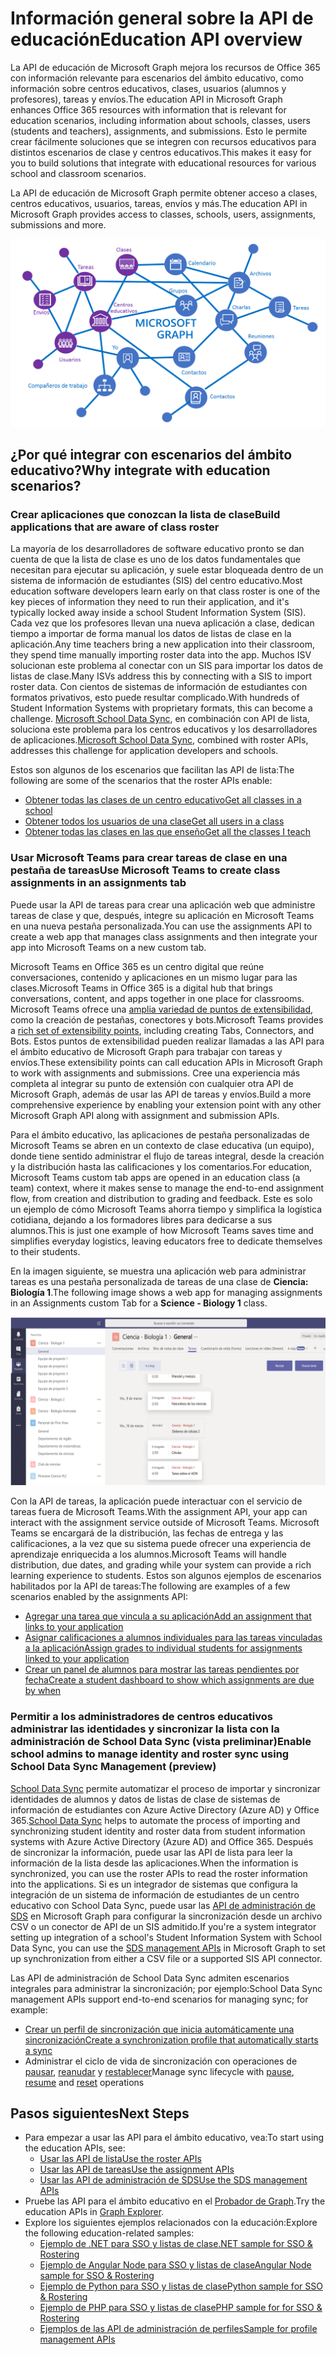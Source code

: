 # <a name="education-api-overview"></a><span data-ttu-id="fceb4-101">Información general sobre la API de educación</span><span class="sxs-lookup"><span data-stu-id="fceb4-101">Education API overview</span></span>

<span data-ttu-id="fceb4-102">La API de educación de Microsoft Graph mejora los recursos de Office 365 con información relevante para escenarios del ámbito educativo, como información sobre centros educativos, clases, usuarios (alumnos y profesores), tareas y envíos.</span><span class="sxs-lookup"><span data-stu-id="fceb4-102">The education API in Microsoft Graph enhances Office 365 resources with information that is relevant for education scenarios, including information about schools, classes, users (students and teachers), assignments, and submissions.</span></span> <span data-ttu-id="fceb4-103">Esto le permite crear fácilmente soluciones que se integren con recursos educativos para distintos escenarios de clase y centros educativos.</span><span class="sxs-lookup"><span data-stu-id="fceb4-103">This makes it easy for you to build solutions that integrate with educational resources for various school and classroom scenarios.</span></span>

<span data-ttu-id="fceb4-104">La API de educación de Microsoft Graph permite obtener acceso a clases, centros educativos, usuarios, tareas, envíos y más.</span><span class="sxs-lookup"><span data-stu-id="fceb4-104">The education API in Microsoft Graph provides access to classes, schools, users, assignments, submissions and more.</span></span>

![Información general sobre la API de educación para Graph](images/EDUGraph.PNG)

## <a name="why-integrate-with-education-scenarios"></a><span data-ttu-id="fceb4-106">¿Por qué integrar con escenarios del ámbito educativo?</span><span class="sxs-lookup"><span data-stu-id="fceb4-106">Why integrate with education scenarios?</span></span>

### <a name="build-applications-that-are-aware-of-class-roster"></a><span data-ttu-id="fceb4-107">Crear aplicaciones que conozcan la lista de clase</span><span class="sxs-lookup"><span data-stu-id="fceb4-107">Build applications that are aware of class roster</span></span>

<span data-ttu-id="fceb4-108">La mayoría de los desarrolladores de software educativo pronto se dan cuenta de que la lista de clase es uno de los datos fundamentales que necesitan para ejecutar su aplicación, y suele estar bloqueada dentro de un sistema de información de estudiantes (SIS) del centro educativo.</span><span class="sxs-lookup"><span data-stu-id="fceb4-108">Most education software developers learn early on that class roster is one of the key pieces of information they need to run their application, and it's typically locked away inside a school Student Information System (SIS).</span></span> <span data-ttu-id="fceb4-109">Cada vez que los profesores llevan una nueva aplicación a clase, dedican tiempo a importar de forma manual los datos de listas de clase en la aplicación.</span><span class="sxs-lookup"><span data-stu-id="fceb4-109">Any time teachers bring a new application into their classroom, they spend time manually importing roster data into the app.</span></span> <span data-ttu-id="fceb4-110">Muchos ISV solucionan este problema al conectar con un SIS para importar los datos de listas de clase.</span><span class="sxs-lookup"><span data-stu-id="fceb4-110">Many ISVs address this by connecting with a SIS to import roster data.</span></span> <span data-ttu-id="fceb4-111">Con cientos de sistemas de información de estudiantes con formatos privativos, esto puede resultar complicado.</span><span class="sxs-lookup"><span data-stu-id="fceb4-111">With hundreds of Student Information Systems with proprietary formats, this can become a challenge.</span></span> <span data-ttu-id="fceb4-112">[Microsoft School Data Sync](https://sds.microsoft.com/), en combinación con API de lista, soluciona este problema para los centros educativos y los desarrolladores de aplicaciones.</span><span class="sxs-lookup"><span data-stu-id="fceb4-112">[Microsoft School Data Sync](https://sds.microsoft.com/), combined with roster APIs, addresses this challenge for application developers and schools.</span></span>

<span data-ttu-id="fceb4-113">Estos son algunos de los escenarios que facilitan las API de lista:</span><span class="sxs-lookup"><span data-stu-id="fceb4-113">The following are some of the scenarios that the roster APIs enable:</span></span>

- [<span data-ttu-id="fceb4-114">Obtener todas las clases de un centro educativo</span><span class="sxs-lookup"><span data-stu-id="fceb4-114">Get all classes in a school</span></span>](https://developer.microsoft.com/en-us/graph/docs/api-reference/v1.0/api/educationschool_list_classes)
- [<span data-ttu-id="fceb4-115">Obtener todos los usuarios de una clase</span><span class="sxs-lookup"><span data-stu-id="fceb4-115">Get all users in a class</span></span>](https://developer.microsoft.com/en-us/graph/docs/api-reference/v1.0/api/educationclass_list_members)
- [<span data-ttu-id="fceb4-116">Obtener todas las clases en las que enseño</span><span class="sxs-lookup"><span data-stu-id="fceb4-116">Get all the classes I teach</span></span>](https://developer.microsoft.com/en-us/graph/docs/api-reference/v1.0/api/educationuser_list_classes)


### <a name="use-microsoft-teams-to-create-class-assignments-in-an-assignments-tab"></a><span data-ttu-id="fceb4-117">Usar Microsoft Teams para crear tareas de clase en una pestaña de tareas</span><span class="sxs-lookup"><span data-stu-id="fceb4-117">Use Microsoft Teams to create class assignments in an assignments tab</span></span>


<span data-ttu-id="fceb4-118">Puede usar la API de tareas para crear una aplicación web que administre tareas de clase y que, después, integre su aplicación en Microsoft Teams en una nueva pestaña personalizada.</span><span class="sxs-lookup"><span data-stu-id="fceb4-118">You can use the assignments API to create a web app that manages class assignments and then integrate your app into Microsoft Teams on a new custom tab.</span></span>  

<span data-ttu-id="fceb4-119">Microsoft Teams en Office 365 es un centro digital que reúne conversaciones, contenido y aplicaciones en un mismo lugar para las clases.</span><span class="sxs-lookup"><span data-stu-id="fceb4-119">Microsoft Teams in Office 365 is a digital hub that brings conversations, content, and apps together in one place for classrooms.</span></span> <span data-ttu-id="fceb4-120">Microsoft Teams ofrece una [amplia variedad de puntos de extensibilidad](https://docs.microsoft.com/en-us/microsoftteams/platform/concepts/apps/apps-overview), como la creación de pestañas, conectores y bots.</span><span class="sxs-lookup"><span data-stu-id="fceb4-120">Microsoft Teams provides a [rich set of extensibility points](https://docs.microsoft.com/en-us/microsoftteams/platform/concepts/apps/apps-overview), including creating Tabs, Connectors, and Bots.</span></span> <span data-ttu-id="fceb4-121">Estos puntos de extensibilidad pueden realizar llamadas a las API para el ámbito educativo de Microsoft Graph para trabajar con tareas y envíos.</span><span class="sxs-lookup"><span data-stu-id="fceb4-121">These extensibility points can call education APIs in Microsoft Graph to work with assignments and submissions.</span></span> <span data-ttu-id="fceb4-122">Cree una experiencia más completa al integrar su punto de extensión con cualquier otra API de Microsoft Graph, además de usar las API de tareas y envíos.</span><span class="sxs-lookup"><span data-stu-id="fceb4-122">Build a more comprehensive experience by enabling your extension point with any other Microsoft Graph API along with assignment and submission APIs.</span></span>

<span data-ttu-id="fceb4-123">Para el ámbito educativo, las aplicaciones de pestaña personalizadas de Microsoft Teams se abren en un contexto de clase educativa (un equipo), donde tiene sentido administrar el flujo de tareas integral, desde la creación y la distribución hasta las calificaciones y los comentarios.</span><span class="sxs-lookup"><span data-stu-id="fceb4-123">For education, Microsoft Teams custom tab apps are opened in an education class (a team) context, where it makes sense to manage the end-to-end assignment flow, from creation and distribution to grading and feedback.</span></span> <span data-ttu-id="fceb4-124">Este es solo un ejemplo de cómo Microsoft Teams ahorra tiempo y simplifica la logística cotidiana, dejando a los formadores libres para dedicarse a sus alumnos.</span><span class="sxs-lookup"><span data-stu-id="fceb4-124">This is just one example of how Microsoft Teams saves time and simplifies everyday logistics, leaving educators free to dedicate themselves to their students.</span></span>

<span data-ttu-id="fceb4-125">En la imagen siguiente, se muestra una aplicación web para administrar tareas es una pestaña personalizada de tareas de una clase de **Ciencia: Biología 1**.</span><span class="sxs-lookup"><span data-stu-id="fceb4-125">The following image shows a web app for managing assignments in an Assignments custom Tab for a **Science - Biology 1** class.</span></span>

![Captura de pantalla de una pestaña de tareas en Microsoft Teams para una clase de Ciencia: Biología](images/AssignmentsInTeams.PNG)


<span data-ttu-id="fceb4-127">Con la API de tareas, la aplicación puede interactuar con el servicio de tareas fuera de Microsoft Teams.</span><span class="sxs-lookup"><span data-stu-id="fceb4-127">With the assignment API, your app can interact with the assignment service outside of Microsoft Teams.</span></span> <span data-ttu-id="fceb4-128">Microsoft Teams se encargará de la distribución, las fechas de entrega y las calificaciones, a la vez que su sistema puede ofrecer una experiencia de aprendizaje enriquecida a los alumnos.</span><span class="sxs-lookup"><span data-stu-id="fceb4-128">Microsoft Teams will handle distribution, due dates, and grading while your system can provide a rich learning experience to students.</span></span>
<span data-ttu-id="fceb4-129">Estos son algunos ejemplos de escenarios habilitados por la API de tareas:</span><span class="sxs-lookup"><span data-stu-id="fceb4-129">The following are examples of a few scenarios enabled by the assignments API:</span></span>

- [<span data-ttu-id="fceb4-130">Agregar una tarea que vincula a su aplicación</span><span class="sxs-lookup"><span data-stu-id="fceb4-130">Add an assignment that links to your application</span></span>](https://developer.microsoft.com/en-us/graph/docs/api-reference/beta/api/educationclass_post_assignments) 
- [<span data-ttu-id="fceb4-131">Asignar calificaciones a alumnos individuales para las tareas vinculadas a la aplicación</span><span class="sxs-lookup"><span data-stu-id="fceb4-131">Assign grades to individual students for assignments linked to your application</span></span>](https://developer.microsoft.com/en-us/graph/docs/api-reference/beta/api/educationsubmission_update)
- [<span data-ttu-id="fceb4-132">Crear un panel de alumnos para mostrar las tareas pendientes por fecha</span><span class="sxs-lookup"><span data-stu-id="fceb4-132">Create a student dashboard to show which assignments are due by when</span></span>](https://developer.microsoft.com/en-us/graph/docs/api-reference/beta/api/educationclass_list_assignments)


### <a name="enable-school-admins-to-manage-identity-and-roster-sync-using-school-data-sync-management-preview"></a><span data-ttu-id="fceb4-133">Permitir a los administradores de centros educativos administrar las identidades y sincronizar la lista con la administración de School Data Sync (vista preliminar)</span><span class="sxs-lookup"><span data-stu-id="fceb4-133">Enable school admins to manage identity and roster sync using School Data Sync Management (preview)</span></span>

<span data-ttu-id="fceb4-134">[School Data Sync](https://sds.microsoft.com/) permite automatizar el proceso de importar y sincronizar identidades de alumnos y datos de listas de clase de sistemas de información de estudiantes con Azure Active Directory (Azure AD) y Office 365.</span><span class="sxs-lookup"><span data-stu-id="fceb4-134">[School Data Sync](https://sds.microsoft.com/) helps to automate the process of importing and synchronizing student identity and roster data from student information systems with Azure Active Directory (Azure AD) and Office 365.</span></span> <span data-ttu-id="fceb4-135">Después de sincronizar la información, puede usar las API de lista para leer la información de la lista desde las aplicaciones.</span><span class="sxs-lookup"><span data-stu-id="fceb4-135">When the information is synchronized, you can use the roster APIs to read the roster information into the applications.</span></span> <span data-ttu-id="fceb4-136">Si es un integrador de sistemas que configura la integración de un sistema de información de estudiantes de un centro educativo con School Data Sync, puede usar las [API de administración de SDS](https://developer.microsoft.com/en-us/graph/docs/api-reference/beta/resources/educationsynchronizationprofile) en Microsoft Graph para configurar la sincronización desde un archivo CSV o un conector de API de un SIS admitido.</span><span class="sxs-lookup"><span data-stu-id="fceb4-136">If you're a system integrator setting up integration of a school's Student Information System with School Data Sync, you can use the [SDS management APIs](https://developer.microsoft.com/en-us/graph/docs/api-reference/beta/resources/educationsynchronizationprofile) in Microsoft Graph to set up synchronization from either a CSV file or a supported SIS API connector.</span></span>

<span data-ttu-id="fceb4-137">Las API de administración de School Data Sync admiten escenarios integrales para administrar la sincronización; por ejemplo:</span><span class="sxs-lookup"><span data-stu-id="fceb4-137">School Data Sync management APIs support end-to-end scenarios for managing sync; for example:</span></span>

- [<span data-ttu-id="fceb4-138">Crear un perfil de sincronización que inicia automáticamente una sincronización</span><span class="sxs-lookup"><span data-stu-id="fceb4-138">Create a synchronization profile that automatically starts a sync</span></span>](https://developer.microsoft.com/en-us/graph/docs/api-reference/beta/api/educationsynchronizationprofile_post)
- <span data-ttu-id="fceb4-139">Administrar el ciclo de vida de sincronización con operaciones de [pausar](https://developer.microsoft.com/en-us/graph/docs/api-reference/beta/api/educationsynchronizationprofile_pause), [reanudar](https://developer.microsoft.com/en-us/graph/docs/api-reference/beta/api/educationsynchronizationprofile_resume) y [restablecer](https://developer.microsoft.com/en-us/graph/docs/api-reference/beta/api/educationsynchronizationprofile_reset)</span><span class="sxs-lookup"><span data-stu-id="fceb4-139">Manage sync lifecycle with [pause](https://developer.microsoft.com/en-us/graph/docs/api-reference/beta/api/educationsynchronizationprofile_pause), [resume](https://developer.microsoft.com/en-us/graph/docs/api-reference/beta/api/educationsynchronizationprofile_resume) and [reset](https://developer.microsoft.com/en-us/graph/docs/api-reference/beta/api/educationsynchronizationprofile_reset) operations</span></span>


## <a name="next-steps"></a><span data-ttu-id="fceb4-140">Pasos siguientes</span><span class="sxs-lookup"><span data-stu-id="fceb4-140">Next Steps</span></span>

- <span data-ttu-id="fceb4-141">Para empezar a usar las API para el ámbito educativo, vea:</span><span class="sxs-lookup"><span data-stu-id="fceb4-141">To start using the education APIs, see:</span></span>
    - [<span data-ttu-id="fceb4-142">Usar las API de lista</span><span class="sxs-lookup"><span data-stu-id="fceb4-142">Use the roster APIs</span></span>](https://developer.microsoft.com/en-us/graph/docs/api-reference/v1.0/resources/education-overview)
    - [<span data-ttu-id="fceb4-143">Usar las API de tareas</span><span class="sxs-lookup"><span data-stu-id="fceb4-143">Use the assignment APIs</span></span>](https://developer.microsoft.com/en-us/graph/docs/api-reference/beta/resources/educationassignment)
    - [<span data-ttu-id="fceb4-144">Usar las API de administración de SDS</span><span class="sxs-lookup"><span data-stu-id="fceb4-144">Use the SDS management APIs</span></span>](https://developer.microsoft.com/en-us/graph/docs/api-reference/beta/resources/educationsynchronizationprofile)
- <span data-ttu-id="fceb4-145">Pruebe las API para el ámbito educativo en el [Probador de Graph](https://developer.microsoft.com/en-us/graph/graph-explorer).</span><span class="sxs-lookup"><span data-stu-id="fceb4-145">Try the education APIs in [Graph Explorer](https://developer.microsoft.com/en-us/graph/graph-explorer).</span></span>
- <span data-ttu-id="fceb4-146">Explore los siguientes ejemplos relacionados con la educación:</span><span class="sxs-lookup"><span data-stu-id="fceb4-146">Explore the following education-related samples:</span></span>
    - [<span data-ttu-id="fceb4-147">Ejemplo de .NET para SSO y listas de clase</span><span class="sxs-lookup"><span data-stu-id="fceb4-147">.NET sample for SSO & Rostering</span></span>](https://github.com/OfficeDev/O365-EDU-AspNetMVC-Samples)
    - [<span data-ttu-id="fceb4-148">Ejemplo de Angular Node para SSO y listas de clase</span><span class="sxs-lookup"><span data-stu-id="fceb4-148">Angular Node sample for SSO & Rostering</span></span>](https://github.com/OfficeDev/O365-EDU-AngularNodeJS-Samples)   
    - [<span data-ttu-id="fceb4-149">Ejemplo de Python para SSO y listas de clase</span><span class="sxs-lookup"><span data-stu-id="fceb4-149">Python sample for SSO & Rostering</span></span>](https://github.com/OfficeDev/O365-EDU-Python-Samples)
    - [<span data-ttu-id="fceb4-150">Ejemplo de PHP para SSO y listas de clase</span><span class="sxs-lookup"><span data-stu-id="fceb4-150">PHP sample for for SSO & Rostering</span></span>](https://github.com/OfficeDev/O365-EDU-PHP-Samples)
    - [<span data-ttu-id="fceb4-151">Ejemplos de las API de administración de perfiles</span><span class="sxs-lookup"><span data-stu-id="fceb4-151">Sample for profile management APIs</span></span>](https://github.com/OfficeDev/O365-EDU-SDS-AspNetMVC-Samples) 



 

